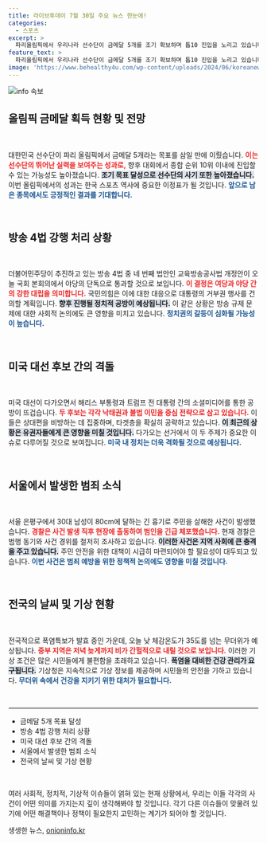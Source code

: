 ```yaml
---
title: 라이브투데이 7월 30일 주요 뉴스 한눈에!
categories:
  - 스포츠
excerpt: >
  파리올림픽에서 우리나라 선수단이 금메달 5개를 조기 확보하며 톱10 진입을 노리고 있습니다! 방송4법 강행처리, 해리스트럼프의 치열한 SNS 논쟁, 그리고 서울에서 발생한 흉기 범죄까지, 오늘의 주요 뉴스를 클릭해 확인해보세요!
feature_text: >
  파리올림픽에서 우리나라 선수단이 금메달 5개를 조기 확보하며 톱10 진입을 노리고 있습니다! 방송4법 강행처리, 해리스트럼프의 치열한 SNS 논쟁, 그리고 서울에서 발생한 흉기 범죄까지, 오늘의 주요 뉴스를 클릭해 확인해보세요!
image: 'https://www.behealthy4u.com/wp-content/uploads/2024/06/koreanews.jpg'
---
```


<p><img src="https://www.behealthy4u.com/wp-content/uploads/2024/06/koreanews.jpg" alt="info 속보" /></p>

<h2 data-ke-size="size26">올림픽 금메달 획득 현황 및 전망</h2>

<p data-ke-size="size16">&nbsp;</p> 

<p data-ke-size="size16">대한민국 선수단이 파리 올림픽에서 금메달 5개라는 목표를 삼일 만에 이뤘습니다. <b><span style="color: #ee2323;">이는 선수단의 뛰어난 실력을 보여주는 성과로,</span></b> 향후 대회에서 종합 순위 10위 이내에 진입할 수 있는 가능성도 높아졌습니다. <b><span style="background-color: #21538527;">조기 목표 달성으로 선수단의 사기 또한 높아졌습니다.</span></b> 이번 올림픽에서의 성과는 한국 스포츠 역사에 중요한 이정표가 될 것입니다. <b><span style="color: #1a5490;">앞으로 남은 종목에서도 긍정적인 결과를 기대합니다.</span></b></p> 

<p data-ke-size="size16">&nbsp;</p>

<h2 data-ke-size="size26">방송 4법 강행 처리 상황</h2>

<p data-ke-size="size16">&nbsp;</p> 

<p data-ke-size="size16">더불어민주당이 추진하고 있는 방송 4법 중 네 번째 법안인 교육방송공사법 개정안이 오늘 국회 본회의에서 야당의 단독으로 통과할 것으로 보입니다. <b><span style="color: #ee2323;">이 결정은 여당과 야당 간의 강한 대립을 의미합니다.</span></b> 국민의힘은 이에 대한 대응으로 대통령의 거부권 행사를 건의할 계획입니다. <b><span style="background-color: #21538527;">향후 진행될 정치적 공방이 예상됩니다.</span></b> 이 같은 상황은 방송 규제 문제에 대한 사회적 논의에도 큰 영향을 미치고 있습니다. <b><span style="color: #1a5490;">정치권의 갈등이 심화될 가능성이 높습니다.</span></b></p> 

<p data-ke-size="size16">&nbsp;</p>

<h2 data-ke-size="size26">미국 대선 후보 간의 격돌</h2>

<p data-ke-size="size16">&nbsp;</p> 

<p data-ke-size="size16">미국 대선이 다가오면서 해리스 부통령과 트럼프 전 대통령 간의 소셜미디어를 통한 공방이 뜨겁습니다. <b><span style="color: #ee2323;">두 후보는 각각 낙태권과 불법 이민을 중심 전략으로 삼고 있습니다.</span></b> 이들은 상대편을 비방하는 데 집중하며, 타겟층을 확실히 공략하고 있습니다. <b><span style="background-color: #21538527;">이 최근의 상황은 유권자들에게 큰 영향을 미칠 것입니다.</span></b> 다가오는 선거에서 이 두 주제가 중요한 이슈로 다루어질 것으로 보여집니다. <b><span style="color: #1a5490;">미국 내 정치는 더욱 격화될 것으로 예상됩니다.</span></b></p> 

<p data-ke-size="size16">&nbsp;</p> 

<h2 data-ke-size="size26">서울에서 발생한 범죄 소식</h2>

<p data-ke-size="size16">&nbsp;</p> 

<p data-ke-size="size16">서울 은평구에서 30대 남성이 80cm에 달하는 긴 흉기로 주민을 살해한 사건이 발생했습니다. <b><span style="color: #ee2323;">경찰은 사건 발생 직후 현장에 출동하여 범인을 긴급 체포했습니다.</span></b> 현재 경찰은 범행 동기와 사건 경위를 철저히 조사하고 있습니다. <b><span style="background-color: #21538527;">이러한 사건은 지역 사회에 큰 충격을 주고 있습니다.</span></b> 주민 안전을 위한 대책이 시급히 마련되어야 할 필요성이 대두되고 있습니다. <b><span style="color: #1a5490;">이번 사건은 범죄 예방을 위한 정책적 논의에도 영향을 미칠 것입니다.</span></b></p> 

<p data-ke-size="size16">&nbsp;</p> 

<h2 data-ke-size="size26">전국의 날씨 및 기상 현황</h2>

<p data-ke-size="size16">&nbsp;</p> 

<p data-ke-size="size16">전국적으로 폭염특보가 발효 중인 가운데, 오늘 낮 체감온도가 35도를 넘는 무더위가 예상됩니다. <b><span style="color: #ee2323;">중부 지역은 저녁 늦게까지 비가 간헐적으로 내릴 것으로 보입니다.</span></b> 이러한 기상 조건은 많은 시민들에게 불편함을 초래하고 있습니다. <b><span style="background-color: #21538527;">폭염을 대비한 건강 관리가 요구됩니다.</span></b> 기상청은 지속적으로 기상 정보를 제공하며 시민들의 안전을 기하고 있습니다. <b><span style="color: #1a5490;">무더위 속에서 건강을 지키기 위한 대처가 필요합니다.</span></b></p> 

<p data-ke-size="size16">&nbsp;</p> 

<hr style="border:1px solid #e2e2e2;">

<ul>
    <li>금메달 5개 목표 달성</li>
    <li>방송 4법 강행 처리 상황</li>
    <li>미국 대선 후보 간의 격돌</li>
    <li>서울에서 발생한 범죄 소식</li>
    <li>전국의 날씨 및 기상 현황</li>
</ul>

<p data-ke-size="size16">&nbsp;</p> 

<p data-ke-size="size16">여러 사회적, 정치적, 기상적 이슈들이 얽혀 있는 현재 상황에서, 우리는 이들 각각의 사건이 어떤 의미를 가지는지 깊이 생각해봐야 할 것입니다. 각기 다른 이슈들이 맞물려 있기에 어떤 해결책이나 정책이 필요한지 고민하는 계기가 되어야 할 것입니다. </p>
생생한 뉴스, <a href="https://onioninfo.kr" rel="dofollow">onioninfo.kr</a>


